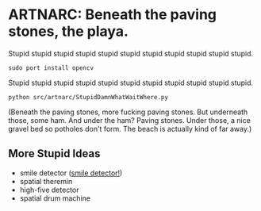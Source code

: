 ARTNARC: Beneath the paving stones, the playa.
==============================================

Stupid stupid stupid stupid stupid stupid stupid stupid stupid stupid stupid.

    sudo port install opencv

Stupid stupid stupid stupid stupid stupid stupid stupid stupid stupid stupid.

    python src/artnarc/StupidDamnWhatWaitWhere.py

(Beneath the paving stones, more fucking paving stones. But underneath those,
some ham. And under the ham? Paving stones. Under those, a nice gravel bed so
potholes don't form. The beach is actually kind of far away.)

More Stupid Ideas
-----------------

* smile detector ([smile detector!](http://mplab.ucsd.edu/~jake/pami_paper.pdf))
* spatial theremin
* high-five detector
* spatial drum machine